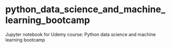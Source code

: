 # python_data_science_and_machine_learning_bootcamp
Jupyter notebook for Udemy course: Python data science and machine learning bootcamp
